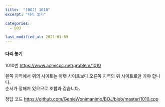 ```yaml
---
title:  "[BOJ] 1010"
excerpt: "다리 놓기"

categories:
  - BOJ

last_modified_at: 2021-01-03
---
```


#### 다리 놓기

1010번 <https://www.acmicpc.net/problem/1010>

왼쪽 지역에서 위의 사이트는 아랫 사이트보다 오른쪽 지역의 위 사이트로만 가야 합니다.<br>
순서가 정해져 있으므로 조합과 같습니다.

정답 코드 <https://github.com/GenieWonimanimo/BOJ/blob/master/1010.cpp>